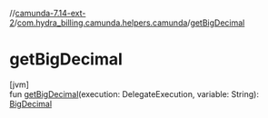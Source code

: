 //[camunda-7.14-ext-2](../../index.md)/[com.hydra_billing.camunda.helpers.camunda](index.md)/[getBigDecimal](get-big-decimal.md)

# getBigDecimal

[jvm]\
fun [getBigDecimal](get-big-decimal.md)(execution: DelegateExecution, variable: String): [BigDecimal](https://docs.oracle.com/javase/8/docs/api/java/math/BigDecimal.html)
